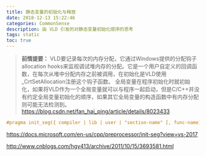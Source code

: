 ```yaml
---
title: 静态变量的初始化与释放
date: 2018-12-13 15:22:46
categories: CommonSense
description: 由 VLD 引发的对静态变量初始化顺序的思考
tags: static
toc: true
---
```


> **前情提要：**
> VLD要记录每次的内存分配，它通过Windows提供的分配钩子allocation hooks来监视调试堆内存的分配。它是一个用户自定义的回调函数，在每次从堆中分配内存之前被调用，在初始化是VLD使用_CrtSetAllocation注册这个钩子函数。 全局变量在程序初始化时就初始化，如果将VLD作为一个全局变量就可以与程序一起启动，但是C/C++并没有约定全局变量初始化的顺序，如果其它全局变量的构造函数中有内存分配则可能无法检测到。
> https://blog.csdn.net/fan_hai_ping/article/details/8023433 

``` c
#pragma init_seg({ compiler | lib | user | "section-name" [, func-name]} )
```
https://docs.microsoft.com/en-us/cpp/preprocessor/init-seg?view=vs-2017

http://www.cnblogs.com/hgy413/archive/2011/10/15/3693581.html

